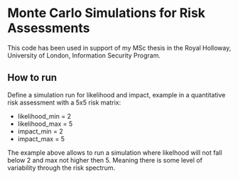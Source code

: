 # Monte Carlo Simulations for Risk Assessments
This code has been used in support of my MSc thesis in the Royal Holloway, University of London, Information Security Program.

## How to run
Define a simulation run for likelihood and impact, example in a quantitative risk assessment with a 5x5 risk matrix:
- likelihood_min = 2
- likelihood_max = 5
- impact_min = 2
- impact_max = 5

The example above allows to run a simulation where likelhood will not fall below 2 and max not higher then 5. Meaning there is some level of variability through the risk spectrum.
